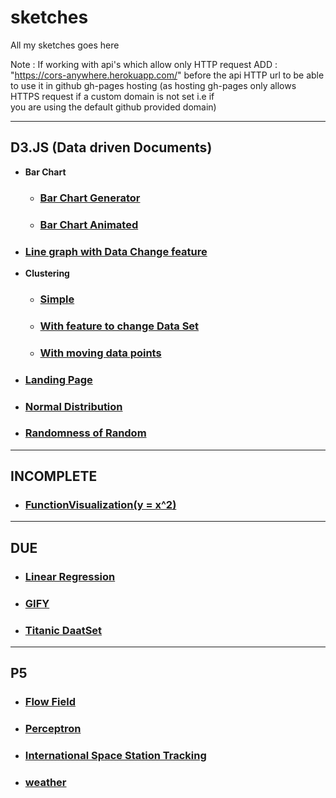 # sketches

All my  sketches goes here

Note : If working with api's which allow only HTTP request
       ADD : "https://cors-anywhere.herokuapp.com/"
          before the api HTTP url to be able to use it in github gh-pages hosting
          (as hosting gh-pages only allows HTTPS request if a custom domain is not set i.e if              
          you are using the default github provided domain)
          
---
## D3.JS (Data driven Documents)
- **Bar Chart**
  - ### [Bar Chart Generator](https://baby-oopsy-daisy.github.io/sketches/d3/barChart/1.0)
  - ### [Bar Chart Animated](https://baby-oopsy-daisy.github.io/sketches/d3/barChart/2.0)
- ### [Line graph with Data Change feature](https://baby-oopsy-daisy.github.io/sketches/d3/changinglines)
- **Clustering**
  - ### [Simple](https://baby-oopsy-daisy.github.io/sketches/d3/clustering/1.0)
  - ### [With feature to change Data Set](https://baby-oopsy-daisy.github.io/sketches/d3/clustering/2.0)
  - ### [With moving data points](https://baby-oopsy-daisy.github.io/sketches/d3/clustering/moving_cluster)
- ### [Landing Page](https://baby-oopsy-daisy.github.io/sketches/d3/landingPage)
- ### [Normal Distribution](https://baby-oopsy-daisy.github.io/sketches/d3/normaldistribution)
- ### [Randomness of Random](https://baby-oopsy-daisy.github.io/sketches/d3/randomnessOfRandom)

---
## INCOMPLETE
 - ### [FunctionVisualization(y = x^2)](https://baby-oopsy-daisy.github.io/sketches/incomplete/functionVisual)
 
---
## DUE
- ### [Linear Regression](https://baby-oopsy-daisy.github.io/sketches/due/LinearRegression)
- ### [GIFY](https://baby-oopsy-daisy.github.io/sketches/due/gifify)
- ### [Titanic DaatSet](https://baby-oopsy-daisy.github.io/sketches/due/titanic)

---
## P5
 - ### [Flow Field](https://baby-oopsy-daisy.github.io/sketches/p5/Flow_field)
 - ### [Perceptron](https://baby-oopsy-daisy.github.io/sketches/p5/perceptron)
 - ### [International Space Station Tracking](https://baby-oopsy-daisy.github.io/sketches/p5/ISSmap)
 - ### [weather](https://baby-oopsy-daisy.github.io/sketches/p5/weather)
